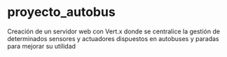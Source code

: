 # proyecto_autobus
Creación de un servidor web con Vert.x donde se centralice la gestión de determinados sensores y actuadores dispuestos en autobuses y paradas para mejorar su utilidad
